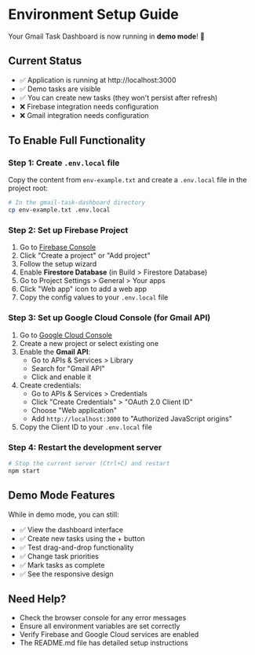# Environment Setup Guide

Your Gmail Task Dashboard is now running in **demo mode**! 🎉

## Current Status
- ✅ Application is running at http://localhost:3000
- ✅ Demo tasks are visible
- ✅ You can create new tasks (they won't persist after refresh)
- ❌ Firebase integration needs configuration
- ❌ Gmail integration needs configuration

## To Enable Full Functionality

### Step 1: Create `.env.local` file
Copy the content from `env-example.txt` and create a `.env.local` file in the project root:

```bash
# In the gmail-task-dashboard directory
cp env-example.txt .env.local
```

### Step 2: Set up Firebase Project
1. Go to [Firebase Console](https://console.firebase.google.com/)
2. Click "Create a project" or "Add project"
3. Follow the setup wizard
4. Enable **Firestore Database** (in Build > Firestore Database)
5. Go to Project Settings > General > Your apps
6. Click "Web app" icon to add a web app
7. Copy the config values to your `.env.local` file

### Step 3: Set up Google Cloud Console (for Gmail API)
1. Go to [Google Cloud Console](https://console.cloud.google.com/)
2. Create a new project or select existing one
3. Enable the **Gmail API**:
   - Go to APIs & Services > Library
   - Search for "Gmail API"
   - Click and enable it
4. Create credentials:
   - Go to APIs & Services > Credentials
   - Click "Create Credentials" > "OAuth 2.0 Client ID"
   - Choose "Web application"
   - Add `http://localhost:3000` to "Authorized JavaScript origins"
5. Copy the Client ID to your `.env.local` file

### Step 4: Restart the development server
```bash
# Stop the current server (Ctrl+C) and restart
npm start
```

## Demo Mode Features
While in demo mode, you can still:
- ✅ View the dashboard interface
- ✅ Create new tasks using the + button
- ✅ Test drag-and-drop functionality
- ✅ Change task priorities
- ✅ Mark tasks as complete
- ✅ See the responsive design

## Need Help?
- Check the browser console for any error messages
- Ensure all environment variables are set correctly
- Verify Firebase and Google Cloud services are enabled
- The README.md file has detailed setup instructions